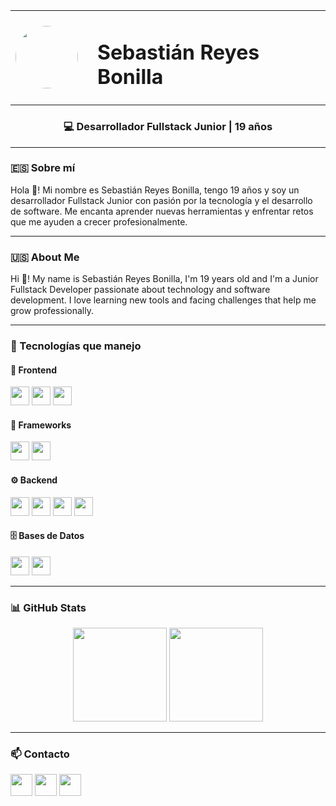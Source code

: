 <!-- Foto y nombre -->
<table align="center">
  <tr>
    <td><img src="C:\Users\sebas\Downloads\ChatGPT Image 18 may 2025, 06_52_38 p.m..png" height="100" style="border-radius: 50%;" /></td>
    <td><h1 style="margin-left: 15px;">Sebastián Reyes Bonilla</h1></td>
  </tr>
</table>

<h3 align="center">💻 Desarrollador Fullstack Junior | 19 años</h3>

---

### 🇪🇸 Sobre mí

Hola 👋! Mi nombre es Sebastián Reyes Bonilla, tengo 19 años y soy un desarrollador Fullstack Junior con pasión por la tecnología y el desarrollo de software. Me encanta aprender nuevas herramientas y enfrentar retos que me ayuden a crecer profesionalmente.

---

### 🇺🇸 About Me

Hi 👋! My name is Sebastián Reyes Bonilla, I'm 19 years old and I'm a Junior Fullstack Developer passionate about technology and software development. I love learning new tools and facing challenges that help me grow professionally.

---

### 🧠 Tecnologías que manejo

#### 🎨 Frontend
<div>
  <img src="https://cdn.jsdelivr.net/gh/devicons/devicon/icons/html5/html5-original.svg" height="30" />
  <img src="https://cdn.jsdelivr.net/gh/devicons/devicon/icons/css3/css3-original.svg" height="30" />
  <img src="https://cdn.jsdelivr.net/gh/devicons/devicon/icons/javascript/javascript-original.svg" height="30" />
</div>

#### 🧩 Frameworks
<div>
  <img src="https://cdn.jsdelivr.net/gh/devicons/devicon/icons/react/react-original.svg" height="30" />
  <img src="https://cdn.jsdelivr.net/gh/devicons/devicon/icons/nodejs/nodejs-original.svg" height="30" />
</div>

#### ⚙️ Backend
<div>
  <img src="https://cdn.jsdelivr.net/gh/devicons/devicon/icons/php/php-original.svg" height="30" />
  <img src="https://cdn.jsdelivr.net/gh/devicons/devicon/icons/python/python-original.svg" height="30" />
  <img src="https://cdn.jsdelivr.net/gh/devicons/devicon/icons/csharp/csharp-original.svg" height="30" />
  <img src="https://cdn.jsdelivr.net/gh/devicons/devicon/icons/java/java-original.svg" height="30" />
</div>

#### 🗄️ Bases de Datos
<div>
  <img src="https://cdn.jsdelivr.net/gh/devicons/devicon/icons/mysql/mysql-original.svg" height="30" />
  <img src="https://cdn.jsdelivr.net/gh/devicons/devicon/icons/oracle/oracle-original.svg" height="30" />
</div>

---

### 📊 GitHub Stats

<div align="center">
  <img src="https://github-readme-stats.vercel.app/api?username=ReyesSebass&hide_title=false&hide_rank=false&show_icons=true&include_all_commits=true&count_private=true&theme=radical&hide_border=false" height="150" />
  <img src="https://github-readme-stats.vercel.app/api/top-langs?username=ReyesSebass&layout=compact&langs_count=6&theme=radical&hide_border=false" height="150" />
</div>

---

### 📫 Contacto

<div align="left">
  <img src="https://img.shields.io/static/v1?message=Gmail&logo=gmail&label=&color=D14836&logoColor=white&style=for-the-badge" height="35" />
  <img src="https://img.shields.io/static/v1?message=LinkedIn&logo=linkedin&label=&color=0077B5&logoColor=white&style=for-the-badge" height="35" />
  <img src="https://img.shields.io/static/v1?message=WhatsApp&logo=whatsapp&label=&color=25D366&logoColor=white&style=for-the-badge" height="35" />
</div>
